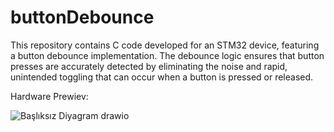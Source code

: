 # buttonDebounce
This repository contains C code developed for an STM32 device, featuring a button debounce implementation. The debounce logic ensures that button presses are accurately detected by eliminating the noise and rapid, unintended toggling that can occur when a button is pressed or released.


Hardware Prewiev:

![Başlıksız Diyagram drawio](https://github.com/user-attachments/assets/b1e73a05-0cc5-4895-874c-2f7e274ba1ab)

